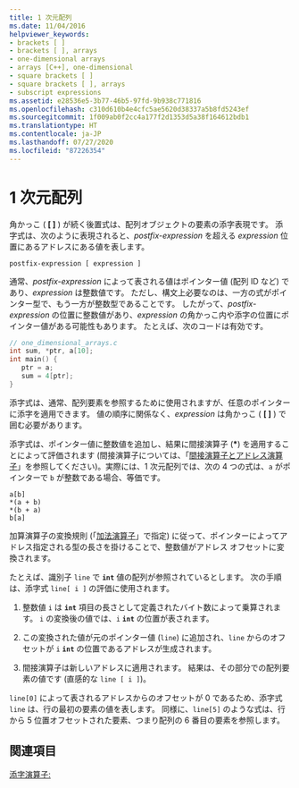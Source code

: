 ```yaml
---
title: 1 次元配列
ms.date: 11/04/2016
helpviewer_keywords:
- brackets [ ]
- brackets [ ], arrays
- one-dimensional arrays
- arrays [C++], one-dimensional
- square brackets [ ]
- square brackets [ ], arrays
- subscript expressions
ms.assetid: e28536e5-3b77-46b5-97fd-9b938c771816
ms.openlocfilehash: c310d610b4e4cfc5ae5620d38337a5b8fd5243ef
ms.sourcegitcommit: 1f009ab0f2cc4a177f2d1353d5a38f164612bdb1
ms.translationtype: HT
ms.contentlocale: ja-JP
ms.lasthandoff: 07/27/2020
ms.locfileid: "87226354"
---
```

# <a name="one-dimensional-arrays"></a>1 次元配列

角かっこ ( **[ ]** ) が続く後置式は、配列オブジェクトの要素の添字表現です。 添字式は、次のように表現されると、*postfix-expression* を超える *expression* 位置にあるアドレスにある値を表します。

```
postfix-expression [ expression ]
```

通常、*postfix-expression* によって表される値はポインター値 (配列 ID など) であり、*expression* は整数値です。 ただし、構文上必要なのは、一方の式がポインター型で、もう一方が整数型であることです。 したがって、*postfix-expression* の位置に整数値があり、*expression* の角かっこ内や添字の位置にポインター値がある可能性もあります。 たとえば、次のコードは有効です。

```c
// one_dimensional_arrays.c
int sum, *ptr, a[10];
int main() {
   ptr = a;
   sum = 4[ptr];
}
```

添字式は、通常、配列要素を参照するために使用されますが、任意のポインターに添字を適用できます。 値の順序に関係なく、*expression* は角かっこ ( **[ ]** ) で囲む必要があります。

添字式は、ポインター値に整数値を追加し、結果に間接演算子 (<strong>\*</strong>) を適用することによって評価されます (間接演算子については、「[間接演算子とアドレス演算子](../c-language/indirection-and-address-of-operators.md)」を参照してください)。実際には、1 次元配列では、次の 4 つの式は、`a` がポインターで `b` が整数である場合、等価です。

```
a[b]
*(a + b)
*(b + a)
b[a]
```

加算演算子の変換規則 (「[加法演算子](../c-language/c-additive-operators.md)」で指定) に従って、ポインターによってアドレス指定される型の長さを掛けることで、整数値がアドレス オフセットに変換されます。

たとえば、識別子 `line` で **`int`** 値の配列が参照されているとします。 次の手順は、添字式 `line[ i ]` の評価に使用されます。

1. 整数値 `i` は **`int`** 項目の長さとして定義されたバイト数によって乗算されます。 `i` の変換後の値では、`i` **`int`** の位置が表されます。

1. この変換された値が元のポインター値 (`line`) に追加され、`line` からのオフセットが `i` **`int`** の位置であるアドレスが生成されます。

1. 間接演算子は新しいアドレスに適用されます。 結果は、その部分での配列要素の値です (直感的な `line [ i ]`)。

`line[0]` によって表されるアドレスからのオフセットが 0 であるため、添字式 `line` は、行の最初の要素の値を表します。 同様に、`line[5]` のような式は、行から 5 位置オフセットされた要素、つまり配列の 6 番目の要素を参照します。

## <a name="see-also"></a>関連項目

[添字演算子:](../cpp/subscript-operator.md)
